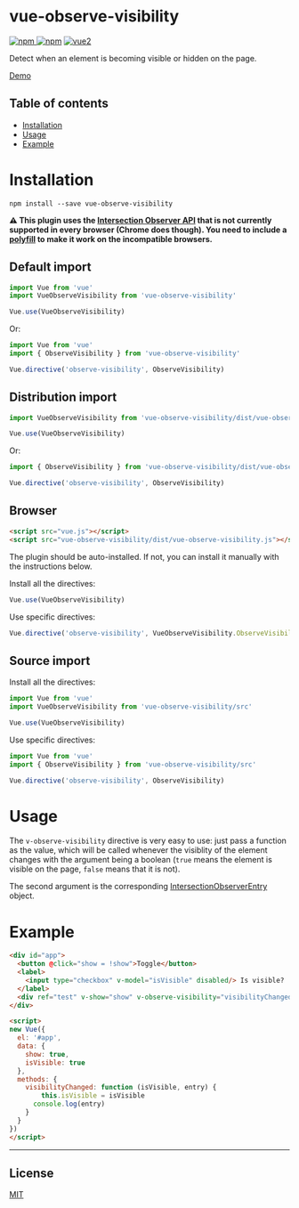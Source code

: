 # vue-observe-visibility

[![npm](https://img.shields.io/npm/v/vue-observe-visibility.svg) ![npm](https://img.shields.io/npm/dm/vue-observe-visibility.svg)](https://www.npmjs.com/package/vue-observe-visibility)
[![vue2](https://img.shields.io/badge/vue-2.x-brightgreen.svg)](https://vuejs.org/)

Detect when an element is becoming visible or hidden on the page.

[Demo](https://jsfiddle.net/Akryum/ppt7endj/)

## Table of contents

- [Installation](#installation)
- [Usage](#usage)
- [Example](#example)

# Installation

```
npm install --save vue-observe-visibility
```

**⚠️ This plugin uses the [Intersection Observer API](https://github.com/WICG/IntersectionObserver) that is not currently supported in every browser (Chrome does though). You need to include a [polyfill](https://github.com/WICG/IntersectionObserver/tree/gh-pages/polyfill) to make it work on the incompatible browsers.**

## Default import

```javascript
import Vue from 'vue'
import VueObserveVisibility from 'vue-observe-visibility'

Vue.use(VueObserveVisibility)
```

Or:

```javascript
import Vue from 'vue'
import { ObserveVisibility } from 'vue-observe-visibility'

Vue.directive('observe-visibility', ObserveVisibility)
```

## Distribution import

```javascript
import VueObserveVisibility from 'vue-observe-visibility/dist/vue-observe-visibility'

Vue.use(VueObserveVisibility)
```

 Or:

```javascript
import { ObserveVisibility } from 'vue-observe-visibility/dist/vue-observe-visibility'

Vue.directive('observe-visibility', ObserveVisibility)
```

## Browser

```html
<script src="vue.js"></script>
<script src="vue-observe-visibility/dist/vue-observe-visibility.js"></script>
```

The plugin should be auto-installed. If not, you can install it manually with the instructions below.

Install all the directives:

```javascript
Vue.use(VueObserveVisibility)
```

Use specific directives:

```javascript
Vue.directive('observe-visibility', VueObserveVisibility.ObserveVisibility)
```

## Source import

Install all the directives:

```javascript
import Vue from 'vue'
import VueObserveVisibility from 'vue-observe-visibility/src'

Vue.use(VueObserveVisibility)
```

Use specific directives:

```javascript
import Vue from 'vue'
import { ObserveVisibility } from 'vue-observe-visibility/src'

Vue.directive('observe-visibility', ObserveVisibility)
```

# Usage

The `v-observe-visibility` directive is very easy to use: just pass a function as the value, which will be called whenever the visiblity of the element changes with the argument being a boolean (`true` means the element is visible on the page, `false` means that it is not).

The second argument is the corresponding [IntersectionObserverEntry](https://developer.mozilla.org/en-US/docs/Web/API/IntersectionObserverEntry) object.

# Example

```html
<div id="app">
  <button @click="show = !show">Toggle</button>
  <label>
    <input type="checkbox" v-model="isVisible" disabled/> Is visible?
  </label>
  <div ref="test" v-show="show" v-observe-visibility="visibilityChanged">Hello world!</div>
</div>

<script>
new Vue({
  el: '#app',
  data: {
    show: true,
    isVisible: true
  },
  methods: {
  	visibilityChanged: function (isVisible, entry) {
    	this.isVisible = isVisible
      console.log(entry)
    }
  }
})
</script>
```

---

## License

[MIT](http://opensource.org/licenses/MIT)
